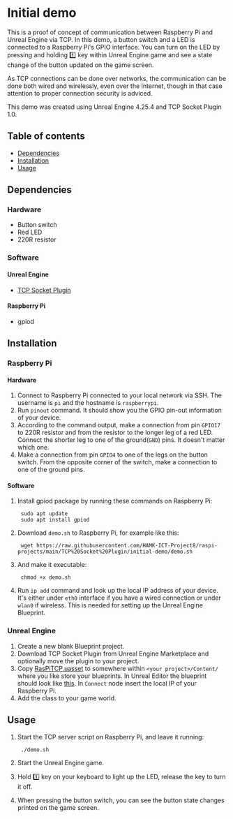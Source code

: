 # Initial demo
This is a proof of concept of communication between Raspberry Pi and Unreal
Engine via TCP. In this demo, a button switch and a LED is connected to a
Raspberry Pi's GPIO interface. You can turn on the LED by pressing and holding
:one: key within Unreal Engine game and see a state change of the button
updated on the game screen.

As TCP connections can be done over networks, the communication can be done
both wired and wirelessly, even over the Internet, though in that case
attention to proper connection security is adviced.

This demo was created using Unreal Engine 4.25.4 and TCP Socket Plugin 1.0.

## Table of contents
* [Dependencies](#dependencies)
* [Installation](#installation)
* [Usage](#usage)

## Dependencies

### Hardware
* Button switch
* Red LED
* 220R resistor

### Software

#### Unreal Engine
* [TCP Socket
  Plugin](https://www.unrealengine.com/marketplace/en-US/product/tcp-socket-plugin)

#### Raspberry Pi
* gpiod

## Installation

### Raspberry Pi

#### Hardware
1. Connect to Raspberry Pi connected to your local network via SSH. The
   username is `pi` and the hostname is `raspberrypi`.
2. Run `pinout` command. It should show you the GPIO pin-out information of
   your device.
3. According to the command output, make a connection from pin `GPIO17` to 220R
   resistor and from the resistor to the longer leg of a red LED. Connect the
   shorter leg to one of the ground(`GND`) pins. It doesn't matter which one.
4. Make a connection from pin `GPIO4` to one of the legs on the button switch.
   From the opposite corner of the switch, make a connection to one of the
   ground pins.

#### Software
1. Install gpiod package by running these commands on Raspberry Pi:
		
		sudo apt update
		sudo apt install gpiod
		
2. Download `demo.sh` to Raspberry Pi, for example like this: 
		
		wget https://raw.githubusercontent.com/HAMK-ICT-Project8/raspi-projects/main/TCP%20Socket%20Plugin/initial-demo/demo.sh
		
3. And make it executable:
		
		chmod +x demo.sh
		
4. Run `ip add` command and look up the local IP address of your device. It's
   either under `eth0` interface if you have a wired connection or under
   `wlan0` if wireless. This is needed for setting up the Unreal Engine
   Blueprint.

### Unreal Engine
1. Create a new blank Blueprint project.
2. Download TCP Socket Plugin from Unreal Engine Marketplace and optionally
   move the plugin to your project.
3. Copy
   [RasPiTCP.uasset](./RasPiTCP.uasset)
   to somewhere within `<your project>/Content/` where you like store your
   blueprints. In Unreal Editor the blueprint should look like
   [this](../../RasPiTCP.png).  In `Connect`
   node insert the local IP of your Raspberry Pi.
4. Add the class to your game world.

## Usage

1. Start the TCP server script on Raspberry Pi, and leave it running:

		./demo.sh

2. Start the Unreal Engine game.
3. Hold :one: key on your keyboard to light up the LED, release the key to turn
   it off.
4. When pressing the button switch, you can see the button state changes
   printed on the game screen.
